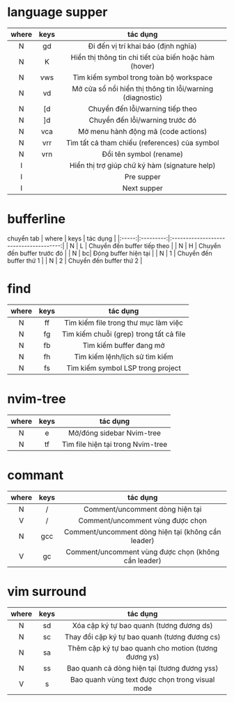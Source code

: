 

# language supper
| where |     keys    |                          tác dụng                         |
|:-----:|:-----------:|:---------------------------------------------------------:|
| N     | gd          | Đi đến vị trí khai báo (định nghĩa)                       |
| N     | K           | Hiển thị thông tin chi tiết của biến hoặc hàm (hover)     |
| N     | <leader>vws | Tìm kiếm symbol trong toàn bộ workspace                   |
| N     | <leader>vd  | Mở cửa sổ nổi hiển thị thông tin lỗi/warning (diagnostic) |
| N     | [d          | Chuyển đến lỗi/warning tiếp theo                          |
| N     | ]d          | Chuyển đến lỗi/warning trước đó                           |
| N     | <leader>vca | Mở menu hành động mã (code actions)                       |
| N     | <leader>vrr | Tìm tất cả tham chiếu (references) của symbol             |
| N     | <leader>vrn | Đổi tên symbol (rename)                                   |
| I     | <C-h>       | Hiển thị trợ giúp chữ ký hàm (signature help)             |
| I     | <C-p>       | Pre supper                                                |
| I     | <C-n>       | Next supper                                               |



# bufferline
chuyển tab
| where | keys      | tác dụng                              |
|:-----:|:---------:|:--------------------------------------:|
| N     | L         | Chuyển đến buffer tiếp theo           |
| N     | H         | Chuyển đến buffer trước đó            |
| N     | <leader>bc| Đóng buffer hiện tại                  |
| N     | <leader>1 | Chuyển đến buffer thứ 1               |
| N     | <leader>2 | Chuyển đến buffer thứ 2               |


# find
| where | keys        | tác dụng                                   |
|:-----:|:-----------:|:------------------------------------------:|
| N     | <leader>ff  | Tìm kiếm file trong thư mục làm việc       |
| N     | <leader>fg  | Tìm kiếm chuỗi (grep) trong tất cả file    |
| N     | <leader>fb  | Tìm kiếm buffer đang mở                    |
| N     | <leader>fh  | Tìm kiếm lệnh/lịch sử tìm kiếm             |
| N     | <leader>fs  | Tìm kiếm symbol LSP trong project          |


# nvim-tree
| where | keys        | tác dụng                                   |
|:-----:|:-----------:|:------------------------------------------:|
| N     | <leader>e   | Mở/đóng sidebar Nvim-tree                  |
| N     | <leader>tf  | Tìm file hiện tại trong Nvim-tree          |


# commant
| where | keys        | tác dụng                                            |
|:-----:|:-----------:|:---------------------------------------------------:|
| N     | <leader>/   | Comment/uncomment dòng hiện tại                     |
| V     | <leader>/   | Comment/uncomment vùng được chọn                    |
| N     | gcc         | Comment/uncomment dòng hiện tại (không cần leader)  |
| V     | gc          | Comment/uncomment vùng được chọn (không cần leader) |


# vim surround
| where | keys          | tác dụng                                              |
|:-----:|:-------------:|:-----------------------------------------------------:|
| N     | <leader>sd    | Xóa cặp ký tự bao quanh (tương đương ds)              |
| N     | <leader>sc    | Thay đổi cặp ký tự bao quanh (tương đương cs)         |
| N     | <leader>sa    | Thêm cặp ký tự bao quanh cho motion (tương đương ys)  |
| N     | <leader>ss    | Bao quanh cả dòng hiện tại (tương đương yss)          |
| V     | <leader>s     | Bao quanh vùng text được chọn trong visual mode       |

